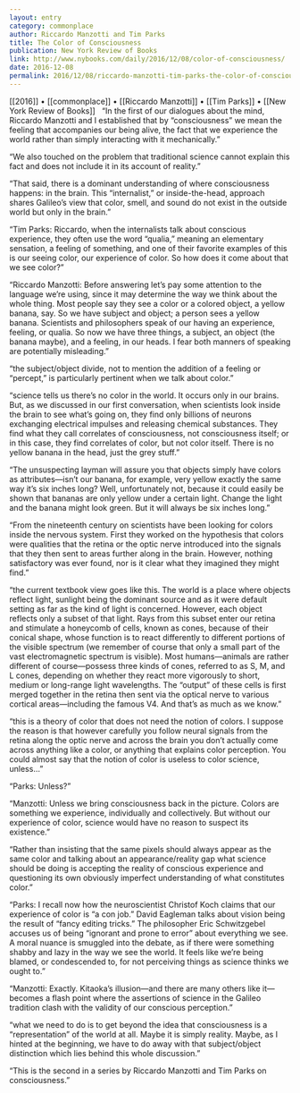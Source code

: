 ```yaml
---
layout: entry
category: commonplace
author: Riccardo Manzotti and Tim Parks
title: The Color of Consciousness
publication: New York Review of Books
link: http://www.nybooks.com/daily/2016/12/08/color-of-consciousness/
date: 2016-12-08
permalink: 2016/12/08/riccardo-manzotti-tim-parks-the-color-of-consciousness
---
```


[[2016]] • [[commonplace]] • [[Riccardo Manzotti]] • [[Tim Parks]] • [[New York Review of Books]]
 
“In the first of our dialogues about the mind, Riccardo Manzotti and I established that by “consciousness” we mean the feeling that accompanies our being alive, the fact that we experience the world rather than simply interacting with it mechanically.”

“We also touched on the problem that traditional science cannot explain this fact and does not include it in its account of reality.”

“That said, there is a dominant understanding of where consciousness happens: in the brain. This “internalist,” or inside-the-head, approach shares Galileo’s view that color, smell, and sound do not exist in the outside world but only in the brain.”

“Tim Parks: Riccardo, when the internalists talk about conscious experience, they often use the word “qualia,” meaning an elementary sensation, a feeling of something, and one of their favorite examples of this is our seeing color, our experience of color. So how does it come about that we see color?”

“Riccardo Manzotti: Before answering let’s pay some attention to the language we’re using, since it may determine the way we think about the whole thing. Most people say they see a color or a colored object, a yellow banana, say. So we have subject and object; a person sees a yellow banana. Scientists and philosophers speak of our having an experience, feeling, or qualia. So now we have three things, a subject, an object (the banana maybe), and a feeling, in our heads. I fear both manners of speaking are potentially misleading.”

“the subject/object divide, not to mention the addition of a feeling or “percept,” is particularly pertinent when we talk about color.”

“science tells us there’s no color in the world. It occurs only in our brains. But, as we discussed in our first conversation, when scientists look inside the brain to see what’s going on, they find only billions of neurons exchanging electrical impulses and releasing chemical substances. They find what they call correlates of consciousness, not consciousness itself; or in this case, they find correlates of color, but not color itself. There is no yellow banana in the head, just the grey stuff.”

“The unsuspecting layman will assure you that objects simply have colors as attributes—isn’t our banana, for example, very yellow exactly the same way it’s six inches long? Well, unfortunately not, because it could easily be shown that bananas are only yellow under a certain light. Change the light and the banana might look green. But it will always be six inches long.”

“From the nineteenth century on scientists have been looking for colors inside the nervous system. First they worked on the hypothesis that colors were qualities that the retina or the optic nerve introduced into the signals that they then sent to areas further along in the brain. However, nothing satisfactory was ever found, nor is it clear what they imagined they might find.”

“the current textbook view goes like this. The world is a place where objects reflect light, sunlight being the dominant source and as it were default setting as far as the kind of light is concerned. However, each object reflects only a subset of that light. Rays from this subset enter our retina and stimulate a honeycomb of cells, known as cones, because of their conical shape, whose function is to react differently to different portions of the visible spectrum (we remember of course that only a small part of the vast electromagnetic spectrum is visible). Most humans—animals are rather different of course—possess three kinds of cones, referred to as S, M, and L cones, depending on whether they react more vigorously to short, medium or long-range light wavelengths. The “output” of these cells is first merged together in the retina then sent via the optical nerve to various cortical areas—including the famous V4. And that’s as much as we know.”

“this is a theory of color that does not need the notion of colors. I suppose the reason is that however carefully you follow neural signals from the retina along the optic nerve and across the brain you don’t actually come across anything like a color, or anything that explains color perception. You could almost say that the notion of color is useless to color science, unless…”

“Parks: Unless?”

“Manzotti: Unless we bring consciousness back in the picture. Colors are something we experience, individually and collectively. But without our experience of color, science would have no reason to suspect its existence.”

“Rather than insisting that the same pixels should always appear as the same color and talking about an appearance/reality gap what science should be doing is accepting the reality of conscious experience and questioning its own obviously imperfect understanding of what constitutes color.”

“Parks: I recall now how the neuroscientist Christof Koch claims that our experience of color is “a con job.” David Eagleman talks about vision being the result of “fancy editing tricks.” The philosopher Eric Schwitzgebel accuses us of being “ignorant and prone to error” about everything we see. A moral nuance is smuggled into the debate, as if there were something shabby and lazy in the way we see the world. It feels like we’re being blamed, or condescended to, for not perceiving things as science thinks we ought to.”

“Manzotti: Exactly. Kitaoka’s illusion—and there are many others like it—becomes a flash point where the assertions of science in the Galileo tradition clash with the validity of our conscious perception.”

“what we need to do is to get beyond the idea that consciousness is a “representation” of the world at all. Maybe it is simply reality. Maybe, as I hinted at the beginning, we have to do away with that subject/object distinction which lies behind this whole discussion.”

“This is the second in a series by Riccardo Manzotti and Tim Parks on consciousness.”
